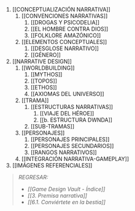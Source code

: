 1. [[CONCEPTUALIZACIÓN NARRATIVA]]
	1. [[CONVENCIONES NARRATIVAS]]
		1. [[DROGAS Y PSICODELIA]]
		2. [[EL HOMBRE CONTRA DIOS]]
		3. [[FOLKLORE AMAZÓNICO]]
	2. [[ELEMENTOS CONCEPTUALES]]
		1. [[DESGLOSE NARRATIVO]]
		2. [[GÉNERO]]
2. [[NARRATIVE DESIGN]]
	1. [[WORLDBUILDING]]
		1. [[MYTHOS]]
		2. [[TOPOS]]
		3. [[ETHOS]]
		4. [[AXIOMAS DEL UNIVERSO]]
	2. [[TRAMA]]
		1. [[ESTRUCTURAS NARRATIVAS]]
			1. [[VIAJE DEL HÉROE]]
			2. [[b. ESTRUCTURA DWNDA]]
		2. [[SUB-TRAMAS]]
	3. [[PERSONAJES]]
		1. [[PERSONAJES PRINCIPALES]]
		2. [[PERSONAJES SECUNDARIOS]]
		3. [[RANGOS NARRATIVOS]]
	4. [[INTEGRACIÓN NARRATIVA-GAMEPLAY]]
3. [[IMÁGENES REFERENCIALES]]

> *REGRESAR:*
> - *[[Game Design Vault - Índice]]*
> - *[[3. Premisa narrativa]]*
> - *[[6.1. Conviértete en la bestia]]*

